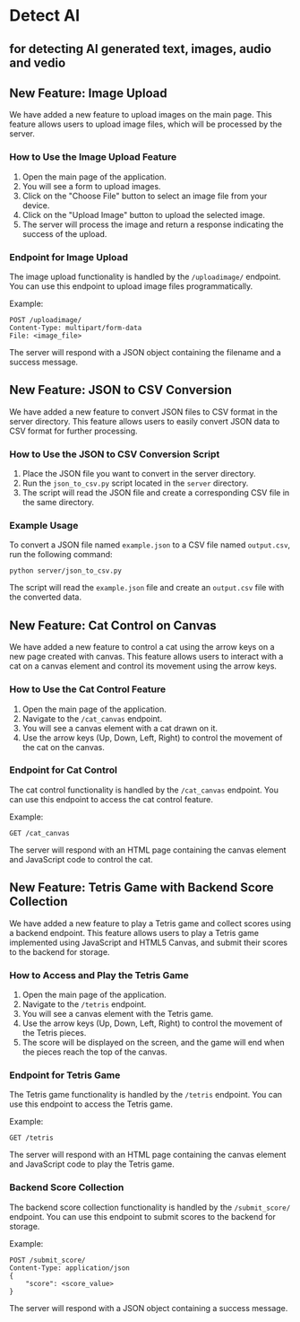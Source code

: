 # Detect AI
## for detecting AI generated text, images, audio and vedio

## New Feature: Image Upload

We have added a new feature to upload images on the main page. This feature allows users to upload image files, which will be processed by the server.

### How to Use the Image Upload Feature

1. Open the main page of the application.
2. You will see a form to upload images.
3. Click on the "Choose File" button to select an image file from your device.
4. Click on the "Upload Image" button to upload the selected image.
5. The server will process the image and return a response indicating the success of the upload.

### Endpoint for Image Upload

The image upload functionality is handled by the `/uploadimage/` endpoint. You can use this endpoint to upload image files programmatically.

Example:
```
POST /uploadimage/
Content-Type: multipart/form-data
File: <image_file>
```

The server will respond with a JSON object containing the filename and a success message.

## New Feature: JSON to CSV Conversion

We have added a new feature to convert JSON files to CSV format in the server directory. This feature allows users to easily convert JSON data to CSV format for further processing.

### How to Use the JSON to CSV Conversion Script

1. Place the JSON file you want to convert in the server directory.
2. Run the `json_to_csv.py` script located in the `server` directory.
3. The script will read the JSON file and create a corresponding CSV file in the same directory.

### Example Usage

To convert a JSON file named `example.json` to a CSV file named `output.csv`, run the following command:
```
python server/json_to_csv.py
```

The script will read the `example.json` file and create an `output.csv` file with the converted data.

## New Feature: Cat Control on Canvas

We have added a new feature to control a cat using the arrow keys on a new page created with canvas. This feature allows users to interact with a cat on a canvas element and control its movement using the arrow keys.

### How to Use the Cat Control Feature

1. Open the main page of the application.
2. Navigate to the `/cat_canvas` endpoint.
3. You will see a canvas element with a cat drawn on it.
4. Use the arrow keys (Up, Down, Left, Right) to control the movement of the cat on the canvas.

### Endpoint for Cat Control

The cat control functionality is handled by the `/cat_canvas` endpoint. You can use this endpoint to access the cat control feature.

Example:
```
GET /cat_canvas
```

The server will respond with an HTML page containing the canvas element and JavaScript code to control the cat.

## New Feature: Tetris Game with Backend Score Collection

We have added a new feature to play a Tetris game and collect scores using a backend endpoint. This feature allows users to play a Tetris game implemented using JavaScript and HTML5 Canvas, and submit their scores to the backend for storage.

### How to Access and Play the Tetris Game

1. Open the main page of the application.
2. Navigate to the `/tetris` endpoint.
3. You will see a canvas element with the Tetris game.
4. Use the arrow keys (Up, Down, Left, Right) to control the movement of the Tetris pieces.
5. The score will be displayed on the screen, and the game will end when the pieces reach the top of the canvas.

### Endpoint for Tetris Game

The Tetris game functionality is handled by the `/tetris` endpoint. You can use this endpoint to access the Tetris game.

Example:
```
GET /tetris
```

The server will respond with an HTML page containing the canvas element and JavaScript code to play the Tetris game.

### Backend Score Collection

The backend score collection functionality is handled by the `/submit_score/` endpoint. You can use this endpoint to submit scores to the backend for storage.

Example:
```
POST /submit_score/
Content-Type: application/json
{
    "score": <score_value>
}
```

The server will respond with a JSON object containing a success message.
